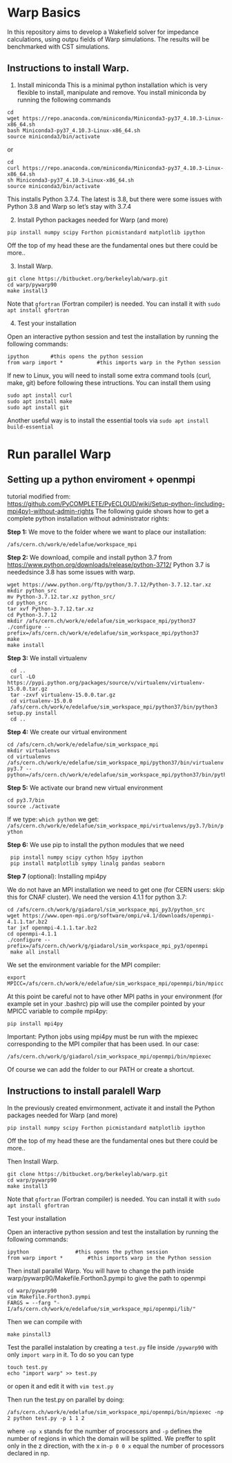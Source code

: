 # Warp Basics

In this repository aims to develop a Wakefield solver for impedance calculations, using outpu fields of Warp simulations. The results will be benchmarked with CST simulations.

## Instructions to install Warp. 


1) Install miniconda
This is a minimal python installation which is very flexible to install, manipulate and remove.
You install miniconda by running the following commands

```
cd
wget https://repo.anaconda.com/miniconda/Miniconda3-py37_4.10.3-Linux-x86_64.sh
bash Miniconda3-py37_4.10.3-Linux-x86_64.sh
source miniconda3/bin/activate
```
or 

```
cd
curl https://repo.anaconda.com/miniconda/Miniconda3-py37_4.10.3-Linux-x86_64.sh
sh Miniconda3-py37_4.10.3-Linux-x86_64.sh
source miniconda3/bin/activate
```
This installs Python 3.7.4. The latest is 3.8, but there were some issues with Python 3.8 and Warp so let’s stay with 3.7.4

2) Install Python packages needed for Warp (and more)

```
pip install numpy scipy Forthon picmistandard matplotlib ipython
```

Off the top of my head these are the fundamental ones but there could be more.. 

3) Install Warp. 

```
git clone https://bitbucket.org/berkeleylab/warp.git
cd warp/pywarp90
make install3
```
Note that ```gfortran``` (Fortran compiler) is needed. You can install it with ```sudo apt install gfortran```

4) Test your installation

Open an interactive python session and test the installation by running the following commands:

```
ipython       #this opens the python session
from warp import *           #this imports warp in the Python session
```

If new to Linux, you will need to install some extra command tools (curl, make, git) before following these intructions. You can install them using

```
sudo apt install curl
sudo apt install make
sudo apt install git
```
Another useful way is to install the essential tools via ```sudo apt install build-essential``` 

# Run parallel Warp
## Setting up a python enviroment + openmpi
tutorial modified from: https://github.com/PyCOMPLETE/PyECLOUD/wiki/Setup-python-(including-mpi4py)-without-admin-rights 
The following guide shows how to get a complete python installation without administrator rights:

**Step 1:** We move to the folder where we want to place our installation:

```
/afs/cern.ch/work/e/edelafue/workspace_mpi
```

**Step 2:** We download, compile and install python 3.7 from
https://www.python.org/downloads/release/python-3712/ Python 3.7 is neededsince 3.8 has some issues with warp.

```
wget https://www.python.org/ftp/python/3.7.12/Python-3.7.12.tar.xz
mkdir python_src
mv Python-3.7.12.tar.xz python_src/
cd python_src
tar xvf Python-3.7.12.tar.xz 
cd Python-3.7.12
mkdir /afs/cern.ch/work/e/edelafue/sim_workspace_mpi/python37
./configure --prefix=/afs/cern.ch/work/e/edelafue/sim_workspace_mpi/python37
make
make install
```

**Step 3:** We install virtualenv

```
 cd ..
 curl -LO https://pypi.python.org/packages/source/v/virtualenv/virtualenv-15.0.0.tar.gz
 tar -zxvf virtualenv-15.0.0.tar.gz
 cd virtualenv-15.0.0
 /afs/cern.ch/work/e/edelafue/sim_workspace_mpi/python37/bin/python3 setup.py install
 cd ..
```

**Step 4:** We create our virtual environment

```
cd /afs/cern.ch/work/e/edelafue/sim_workspace_mpi
mkdir virtualenvs
cd virtualenvs
/afs/cern.ch/work/e/edelafue/sim_workspace_mpi/python37/bin/virtualenv py3.7 --python=/afs/cern.ch/work/e/edelafue/sim_workspace_mpi/python37/bin/python3
```

**Step 5:** We activate our brand new virtual environment

```
cd py3.7/bin
source ./activate
```

If we type: `which python` we get:
`/afs/cern.ch/work/e/edelafue/sim_workspace_mpi/virtualenvs/py3.7/bin/python`

**Step 6:** We use pip to install the python modules that we need

```
 pip install numpy scipy cython h5py ipython
 pip install matplotlib sympy linalg pandas seaborn
```

**Step 7** (optional): Installing mpi4py

We do not have an MPI installation we need to get one (for CERN users: skip this for CNAF cluster). We need the version 4.1.1 for python 3.7:

```
cd /afs/cern.ch/work/g/giadarol/sim_workspace_mpi_py3/python_src
wget https://www.open-mpi.org/software/ompi/v4.1/downloads/openmpi-4.1.1.tar.bz2
tar jxf openmpi-4.1.1.tar.bz2
cd openmpi-4.1.1
./configure --prefix=/afs/cern.ch/work/g/giadarol/sim_workspace_mpi_py3/openmpi
 make all install
```

We set the environment variable for the MPI compiler:

```
export MPICC=/afs/cern.ch/work/e/edelafue/sim_workspace_mpi/openmpi/bin/mpicc
```

At this point be careful not to have other MPI paths in your environment (for example set in your .bashrc) pip will use the compiler pointed by your MPICC variable to compile mpi4py:

```
pip install mpi4py
```

Important: Python jobs using mpi4py must be run with the mpiexec corresponding to the MPI compiler that has been used. In our case:

```
/afs/cern.ch/work/g/giadarol/sim_workspace_mpi/openmpi/bin/mpiexec
```

Of course we can add the folder to our PATH or create a shortcut.


## Instructions to install paralell Warp 

In the previously created envirmonment, activate it and install the Python packages needed for Warp (and more)

```
pip install numpy scipy Forthon picmistandard matplotlib ipython
```

Off the top of my head these are the fundamental ones but there could be more.. 

Then Install Warp. 

```
git clone https://bitbucket.org/berkeleylab/warp.git
cd warp/pywarp90
make install3
```
Note that ```gfortran``` (Fortran compiler) is needed. You can install it with ```sudo apt install gfortran```

Test your installation

Open an interactive python session and test the installation by running the following commands:

```
ipython       		  #this opens the python session
from warp import *        #this imports warp in the Python session
```
Then install parallel Warp. You will have to change the path inside warp/pywarp90/Makefile.Forthon3.pympi to give the path to openmpi
```
cd warp/pywarp90
vim Makefile.Forthon3.pympi
FARGS = --farg "-I/afs/cern.ch/work/e/edelafue/sim_workspace_mpi/openmpi/lib/" 
```
Then we can compile with 
```
make pinstall3
```
Test the parallel instalation by creating a `test.py` file inside `/pywarp90` with only `import warp` in it. To do so you can type
```
touch test.py
echo "import warp" >> test.py
```
or open it and edit it with `vim test.py`

Then run the test.py on parallel by doing:
```
/afs/cern.ch/work/e/edelafue/sim_workspace_mpi/openmpi/bin/mpiexec -np 2 python test.py -p 1 1 2
```
where `-np x` stands for the number of processors and `-p` defines the number of regions in which the domain will be splitted. We preffer to split only in the z direction, with the x in`-p 0 0 x` equal the number of processors declared in np.


